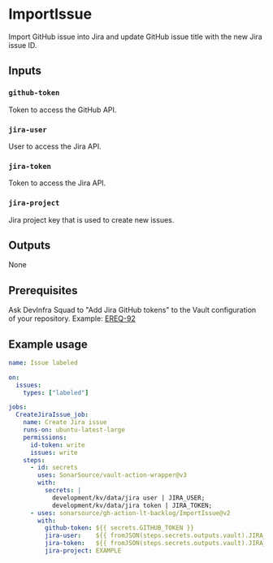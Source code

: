 # ImportIssue

Import GitHub issue into Jira and update GitHub issue title with the new Jira issue ID.

## Inputs

### `github-token`

Token to access the GitHub API.

### `jira-user`

User to access the Jira API.

### `jira-token`

Token to access the Jira API.

### `jira-project`

Jira project key that is used to create new issues.

## Outputs

None

## Prerequisites

Ask DevInfra Squad to "Add Jira GitHub tokens" to the Vault configuration of your repository. Example: [EREQ-92](https://sonarsource.atlassian.net/browse/EREQ-92)

## Example usage

```yaml
name: Issue labeled

on:
  issues:
    types: ["labeled"]

jobs:
  CreateJiraIssue_job:
    name: Create Jira issue
    runs-on: ubuntu-latest-large
    permissions:
      id-token: write
      issues: write
    steps:
      - id: secrets
        uses: SonarSource/vault-action-wrapper@v3
        with:
          secrets: |
            development/kv/data/jira user | JIRA_USER;
            development/kv/data/jira token | JIRA_TOKEN;
      - uses: sonarsource/gh-action-lt-backlog/ImportIssue@v2
        with:
          github-token: ${{ secrets.GITHUB_TOKEN }}
          jira-user:    ${{ fromJSON(steps.secrets.outputs.vault).JIRA_USER }}
          jira-token:   ${{ fromJSON(steps.secrets.outputs.vault).JIRA_TOKEN }}
          jira-project: EXAMPLE

```
